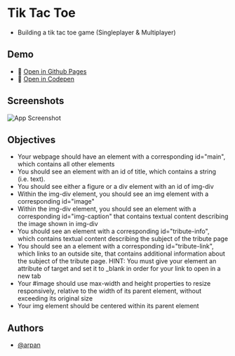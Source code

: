 # Tik Tac Toe

* Building a tik tac toe game (Singleplayer & Multiplayer)

## Demo

* 🔗 [Open in Github Pages](https://mrArpanM.github.io/tikTacToe/play)
* 🔗 [Open in Codepen](https://codepen.io/arpan-m/full/GRQzZaw)

## Screenshots

![App Screenshot](https://github.com/mrArpanM/blob/main/tikTacToe/tttSS.png?raw=true)

## Objectives

* Your webpage should have an element with a corresponding id="main", which contains all other elements
* You should see an element with an id of title, which contains a string (i.e. text).
* You should see either a figure or a div element with an id of img-div
* Within the img-div element, you should see an img element with a corresponding id="image"
* Within the img-div element, you should see an element with a corresponding id="img-caption" that contains textual content describing the image shown in img-div
* You should see an element with a corresponding id="tribute-info", which contains textual content describing the subject of the tribute page
* You should see an a element with a corresponding id="tribute-link", which links to an outside site, that contains additional information about the subject of the tribute page. HINT: You must give your element an attribute of target and set it to _blank in order for your link to open in a new tab
* Your #image should use max-width and height properties to resize responsively, relative to the width of its parent element, without exceeding its original size
* Your img element should be centered within its parent element

## Authors

- [@arpan](https://www.github.com/mrarpanm)
